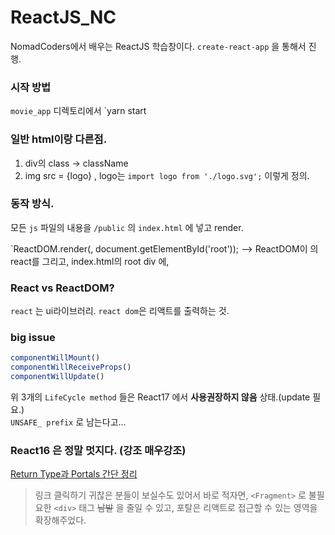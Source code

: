 # ReactJS_NC
NomadCoders에서 배우는 ReactJS 학습창이다. 
`create-react-app` 을 통해서 진행.

### 시작 방법
`movie_app` 디렉토리에서 `yarn start

### 일반 html이랑 다른점.
1. div의 class -> className
2. img src = {logo} , logo는 `import logo from './logo.svg';` 이렇게 정의.

### 동작 방식.
모든 `js` 파일의 내용을 `/public` 의 `index.html` 에 넣고 render.  

`ReactDOM.render(<App />, document.getElementById('root'));
--> ReactDOM이 <App>의 react를 그리고, index.html의 root div 에, 

### React vs ReactDOM?
`react` 는 ui라이브러리. `react dom`은 리액트를 출력하는 것. 

### big issue
```javascript
componentWillMount()
componentWillReceiveProps()
componentWillUpdate()
```

위 3개의 `LifeCycle method` 들은 React17 에서 **사용권장하지 않음** 상태.(update 필요.)  
`UNSAFE_ prefix` 로 남는다고... 

### React16 은 정말 멋지다. (강조 매우강조)
[Return Type과 Portals 간단 정리 ](https://github.com/SoYoung210/ReactJS_NC/issues/16)
> 링크 클릭하기 귀찮은 분들이 보실수도 있어서 바로 적자면, `<Fragment>` 로 불필요한 `<div>` 태그 ~~남발~~ 을 줄일 수 있고, 
  포탈은 리액트로 접근할 수 있는 영역을 확장해주었다. 
